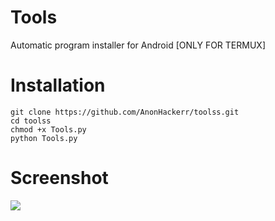 # Tools

Automatic program installer for Android [ONLY FOR TERMUX]

# Installation
```
git clone https://github.com/AnonHackerr/toolss.git
cd toolss
chmod +x Tools.py
python Tools.py
```
# Screenshot
<img src="https://i.imgur.com/OhhVPzU.png"/>
